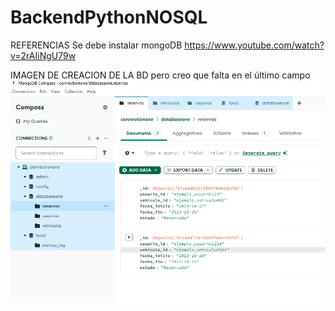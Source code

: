 # BackendPythonNOSQL

REFERENCIAS
Se debe instalar mongoDB
https://www.youtube.com/watch?v=2rAIiNgU79w


IMAGEN DE CREACION DE LA BD pero creo que falta en el último campo 
![alt text](image-1.png)
